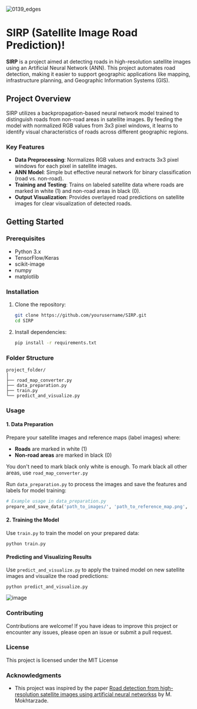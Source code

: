 ![0139_edges](https://github.com/user-attachments/assets/8c58bcf5-4efb-4fcf-8c26-9b07bc35b287)


# SIRP (Satellite Image Road Prediction)!

**SIRP** is a project aimed at detecting roads in high-resolution satellite images using an Artificial Neural Network (ANN). This project automates road detection, making it easier to support geographic applications like mapping, infrastructure planning, and Geographic Information Systems (GIS).

## Project Overview

SIRP utilizes a backpropagation-based neural network model trained to distinguish roads from non-road areas in satellite images. By feeding the model with normalized RGB values from 3x3 pixel windows, it learns to identify visual characteristics of roads across different geographic regions.

### Key Features
- **Data Preprocessing**: Normalizes RGB values and extracts 3x3 pixel windows for each pixel in satellite images.
- **ANN Model**: Simple but effective neural network for binary classification (road vs. non-road).
- **Training and Testing**: Trains on labeled satellite data where roads are marked in white (1) and non-road areas in black (0).
- **Output Visualization**: Provides overlayed road predictions on satellite images for clear visualization of detected roads.

## Getting Started

### Prerequisites
- Python 3.x
- TensorFlow/Keras
- scikit-image
- numpy
- matplotlib

### Installation
1. Clone the repository:
    ```bash
    git clone https://github.com/yourusername/SIRP.git
    cd SIRP
    ```
2. Install dependencies:
    ```bash
    pip install -r requirements.txt
    ```

### Folder Structure

```
project_folder/
│
├── road_map_converter.py
├── data_preparation.py
├── train.py
└── predict_and_visualize.py
```


### Usage

#### 1. Data Preparation
Prepare your satellite images and reference maps (label images) where:
   - **Roads** are marked in white (1)
   - **Non-road areas** are marked in black (0)

You don't need to mark black only white is enough. To mark black all other areas, use `road_map_converter.py`

Run `data_preparation.py` to process the images and save the features and labels for model training:

```python
# Example usage in data_preparation.py
prepare_and_save_data('path_to_images/', 'path_to_reference_map.png', 'road_data.npz')
```

#### 2. Training the Model
Use `train.py` to train the model on your prepared data:

```
python train.py
```

#### Predicting and Visualizing Results
Use `predict_and_visualize.py` to apply the trained model on new satellite images and visualize the road predictions:

```
python predict_and_visualize.py
```

![image](https://github.com/user-attachments/assets/2a132bc0-1118-4399-8a7f-1b84f53bb064)


### Contributing
Contributions are welcome! If you have ideas to improve this project or encounter any issues, please open an issue or submit a pull request.

### License
This project is licensed under the MIT License

### Acknowledgments
- This project was inspired by the paper [Road detection from high-resolution satellite images using artificial neural networkss](https://www.sciencedirect.com/science/article/abs/pii/S0303243406000171) by M. Mokhtarzade.
